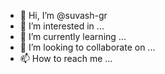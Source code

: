 - 👋 Hi, I’m @suvash-gr
- 👀 I’m interested in ...
- 🌱 I’m currently learning ...
- 💞️ I’m looking to collaborate on ...
- 📫 How to reach me ...

<!---
suvash-gr/suvash-gr is a ✨ special ✨ repository because its `README.md` (this file) appears on your GitHub profile.
You can click the Preview link to take a look at your changes.
--->
